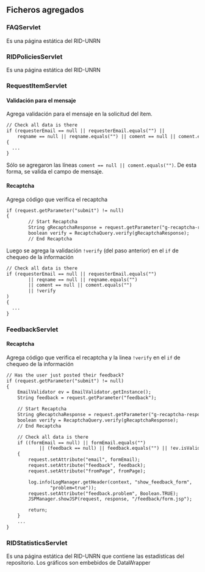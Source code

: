 ## Ficheros agregados

### FAQServlet
Es una página estática del RID-UNRN

### RIDPoliciesServlet
Es una página estática del RID-UNRN

### RequestItemServlet

#### Validación para el mensaje
Agrega validación para el mensaje en la solicitud del ítem.

```jsp
// Check all data is there
if (requesterEmail == null || requesterEmail.equals("") ||
    reqname == null || reqname.equals("") || coment == null || coment.equals("")) 
{
  ...
}
```

Sólo se agregaron las líneas `coment == null || coment.equals("")`. De esta forma, se valida el campo de mensaje.

#### Recaptcha
Agrega código que verifica el recaptcha

```jsp
if (request.getParameter("submit") != null)
{
     	// Start Recaptcha
		String gRecaptchaResponse = request.getParameter("g-recaptcha-response");
		boolean verify = RecaptchaQuery.verify(gRecaptchaResponse);
		// End Recaptcha
```

Luego se agrega la validación `!verify` (del paso anterior) en el `if` de chequeo de la información

```jsp
// Check all data is there
if (requesterEmail == null || requesterEmail.equals("")
		|| reqname == null || reqname.equals("")
		|| coment == null || coment.equals("")
		|| !verify
)
{
  ...
}
```

### FeedbackServlet

#### Recaptcha
Agrega código que verifica el recaptcha y la linea `!verify` en el `if` de chequeo de la información
```jsp
// Has the user just posted their feedback?
if (request.getParameter("submit") != null)
{
    EmailValidator ev = EmailValidator.getInstance();
    String feedback = request.getParameter("feedback");

    // Start Recaptcha
    String gRecaptchaResponse = request.getParameter("g-recaptcha-response");
    boolean verify = RecaptchaQuery.verify(gRecaptchaResponse);
    // End Recaptcha

    // Check all data is there
    if ((formEmail == null) || formEmail.equals("")
            || (feedback == null) || feedback.equals("") || !ev.isValid(formEmail) || !verify)
    {
        request.setAttribute("email", formEmail);
        request.setAttribute("feedback", feedback);
        request.setAttribute("fromPage", fromPage);

        log.info(LogManager.getHeader(context, "show_feedback_form",
                "problem=true"));
        request.setAttribute("feedback.problem", Boolean.TRUE);
        JSPManager.showJSP(request, response, "/feedback/form.jsp");

        return;
    }
    ...
}
```

### RIDStatisticsServlet

Es una página estática del RID-UNRN que contiene las estadísticas del repositorio.
Los gráficos son embebidos de DataWrapper